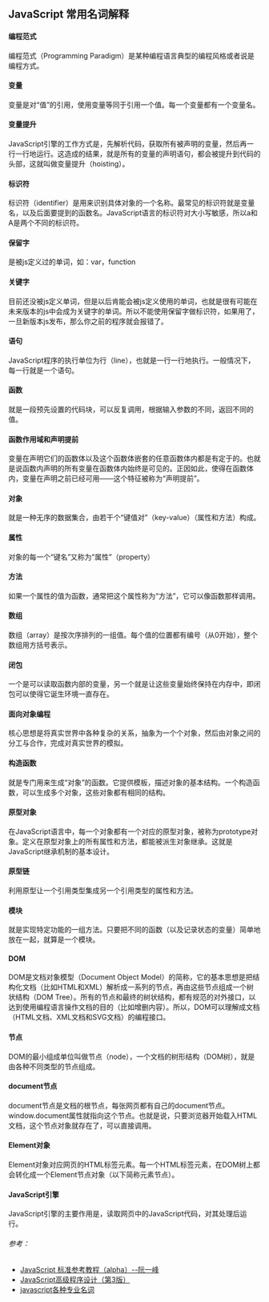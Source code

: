## JavaScript 常用名词解释

#### 编程范式
编程范式（Programming Paradigm）是某种编程语言典型的编程风格或者说是编程方式。


#### 变量
变量是对“值”的引用，使用变量等同于引用一个值。每一个变量都有一个变量名。

#### 变量提升
JavaScript引擎的工作方式是，先解析代码，获取所有被声明的变量，然后再一行一行地运行。这造成的结果，就是所有的变量的声明语句，都会被提升到代码的头部，这就叫做变量提升（hoisting）。

#### 标识符
标识符（identifier）是用来识别具体对象的一个名称。最常见的标识符就是变量名，以及后面要提到的函数名。JavaScript语言的标识符对大小写敏感，所以a和A是两个不同的标识符。

#### 保留字
是被js定义过的单词，如：var，function

#### 关键字
目前还没被js定义单词，但是以后肯能会被js定义使用的单词，也就是很有可能在未来版本的js中会成为关键字的单词。所以不能使用保留字做标识符，如果用了，一旦新版本js发布，那么你之前的程序就会报错了。

#### 语句
JavaScript程序的执行单位为行（line），也就是一行一行地执行。一般情况下，每一行就是一个语句。

#### 函数
就是一段预先设置的代码块，可以反复调用，根据输入参数的不同，返回不同的值。

#### 函数作用域和声明提前
变量在声明它们的函数体以及这个函数体嵌套的任意函数体内都是有定于的。也就是说函数内声明的所有变量在函数体内始终是可见的。正因如此，使得在函数体内，变量在声明之前已经可用——这个特征被称为“声明提前”。

#### 对象
就是一种无序的数据集合，由若干个“键值对”（key-value）（属性和方法）构成。

#### 属性
对象的每一个“键名”又称为“属性”（property）

#### 方法
如果一个属性的值为函数，通常把这个属性称为“方法”，它可以像函数那样调用。

#### 数组
数组（array）是按次序排列的一组值。每个值的位置都有编号（从0开始），整个数组用方括号表示。

#### 闭包
一个是可以读取函数内部的变量，另一个就是让这些变量始终保持在内存中，即闭包可以使得它诞生环境一直存在。

#### 面向对象编程
核心思想是将真实世界中各种复杂的关系，抽象为一个个对象，然后由对象之间的分工与合作，完成对真实世界的模拟。

#### 构造函数
就是专门用来生成“对象”的函数。它提供模板，描述对象的基本结构。一个构造函数，可以生成多个对象，这些对象都有相同的结构。

#### 原型对象
在JavaScript语言中，每一个对象都有一个对应的原型对象，被称为prototype对象。定义在原型对象上的所有属性和方法，都能被派生对象继承。这就是JavaScript继承机制的基本设计。

#### 原型链
利用原型让一个引用类型集成另一个引用类型的属性和方法。

#### 模块
就是实现特定功能的一组方法。只要把不同的函数（以及记录状态的变量）简单地放在一起，就算是一个模块。

#### DOM
DOM是文档对象模型（Document Object Model）的简称，它的基本思想是把结构化文档（比如HTML和XML）解析成一系列的节点，再由这些节点组成一个树状结构（DOM Tree）。所有的节点和最终的树状结构，都有规范的对外接口，以达到使用编程语言操作文档的目的（比如增删内容）。所以，DOM可以理解成文档（HTML文档、XML文档和SVG文档）的编程接口。

#### 节点
DOM的最小组成单位叫做节点（node），一个文档的树形结构（DOM树），就是由各种不同类型的节点组成。

#### document节点
document节点是文档的根节点，每张网页都有自己的document节点。window.document属性就指向这个节点。也就是说，只要浏览器开始载入HTML文档，这个节点对象就存在了，可以直接调用。

#### Element对象
Element对象对应网页的HTML标签元素。每一个HTML标签元素，在DOM树上都会转化成一个Element节点对象（以下简称元素节点）。

#### JavaScript引擎
JavaScript引擎的主要作用是，读取网页中的JavaScript代码，对其处理后运行。



###### 参考：
- [JavaScript 标准参考教程（alpha）--阮一峰](http://javascript.ruanyifeng.com/)
- [JavaScript高级程序设计（第3版）](https://book.douban.com/subject/10546125/)
- [javascript各种专业名词](http://www.cnblogs.com/xiaomou2014/archive/2014/07/24/3864363.html)